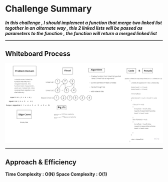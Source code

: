# Challenge Summary

***In this challenge , I should implement a function that merge two linked list togother in an alternate way , this 2 linked lists will be passed as parameters to the function , the function will return a merged linked list***

---


## Whiteboard Process


![IMG](/DataStructure//DataStructure/data-structure-console/linked-list-zip/WBzip.jpg)


---


## Approach & Efficiency


**Time Complexity : O(N)** 
**Space Complexity : O(1)** 


